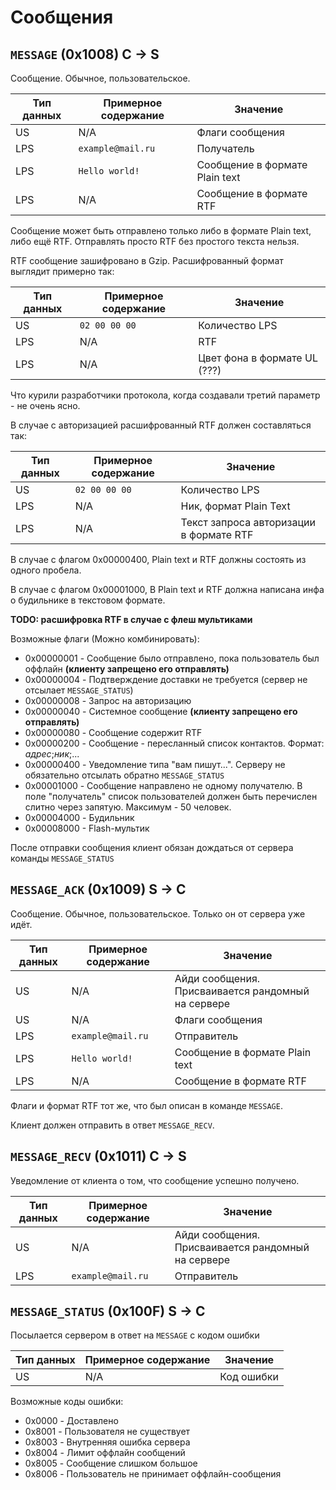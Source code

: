 # Сообщения

## `MESSAGE` (0x1008) C -> S

Сообщение. Обычное, пользовательское.

| Тип данных | Примерное содержание | Значение          |
| ---------- | -------------------- | ----------------- |
| US         | N/A                  | Флаги сообщения   |
| LPS        | `example@mail.ru`    | Получатель        |
| LPS        | `Hello world!`       | Сообщение в формате Plain text |
| LPS        | N/A                  | Сообщение в формате RTF |

Сообщение может быть отправлено только либо в формате Plain text, либо ещё RTF. Отправлять просто RTF без простого текста нельзя.  

RTF сообщение зашифровано в Gzip. Расшифрованный формат выглядит примерно так:

| Тип данных | Примерное содержание | Значение          |
| ---------- | -------------------- | ----------------- |
| US         | `02 00 00 00`        | Количество LPS    |
| LPS        | N/A                  | RTF               |
| LPS        | N/A                  | Цвет фона в формате UL (???) |

Что курили разработчики протокола, когда создавали третий параметр - не очень ясно.

В случае с авторизацией расшифрованный RTF должен составляться так: 

| Тип данных | Примерное содержание | Значение          |
| ---------- | -------------------- | ----------------- |
| US         | `02 00 00 00`        | Количество LPS    |
| LPS        | N/A                  | Ник, формат Plain Text |
| LPS        | N/A                  | Текст запроса авторизации в формате RTF |

В случае с флагом 0x00000400, Plain text и RTF должны состоять из одного пробела.

В случае с флагом 0x00001000, В Plain text и RTF должна написана инфа о будильнике в текстовом формате.

**TODO: расшифровка RTF в случае с флеш мультиками**

Возможные флаги (Можно комбинировать):

* 0x00000001 - Сообщение было отправлено, пока пользователь был оффлайн **(клиенту запрещено его отправлять)**
* 0x00000004 - Подтверждение доставки не требуется (сервер не отсылает `MESSAGE_STATUS`)
* 0x00000008 - Запрос на авторизацию
* 0x00000040 - Системное сообщение **(клиенту запрещено его отправлять)**
* 0x00000080 - Сообщение содержит RTF
* 0x00000200 - Сообщение - пересланный список контактов. Формат: _адрес_;_ник_;...
* 0x00000400 - Уведомление типа "вам пишут...". Серверу не обязательно отсылать обратно `MESSAGE_STATUS`
* 0x00001000 - Сообщение направлено не одному получателю. В поле "получатель" список пользователей должен быть перечислен слитно через запятую. Максимум - 50 человек.
* 0x00004000 - Будильник
* 0x00008000 - Flash-мультик

После отправки сообщения клиент обязан дождаться от сервера команды `MESSAGE_STATUS` 

## `MESSAGE_ACK` (0x1009) S -> C

Сообщение. Обычное, пользовательское. Только он от сервера уже идёт.

| Тип данных | Примерное содержание | Значение          |
| ---------- | -------------------- | ----------------- |
| US         | N/A                  | Айди сообщения. Присваивается рандомный на сервере |
| US         | N/A                  | Флаги сообщения   |
| LPS        | `example@mail.ru`    | Отправитель        |
| LPS        | `Hello world!`       | Сообщение в формате Plain text |
| LPS        | N/A                  | Сообщение в формате RTF |

Флаги и формат RTF тот же, что был описан в команде `MESSAGE`.

Клиент должен отправить в ответ `MESSAGE_RECV`.

## `MESSAGE_RECV` (0x1011) C -> S

Уведомление от клиента о том, что сообщение успешно получено.

| Тип данных | Примерное содержание | Значение          |
| ---------- | -------------------- | ----------------- |
| US         | N/A                  | Айди сообщения. Присваивается рандомный на сервере |
| LPS        | `example@mail.ru`    | Отправитель       |

## `MESSAGE_STATUS` (0x100F) S -> C

Посылается сервером в ответ на `MESSAGE` с кодом ошибки

| Тип данных | Примерное содержание | Значение          |
| ---------- | -------------------- | ----------------- |
| US         | N/A                  | Код ошибки        |

Возможные коды ошибки:

- 0x0000 - Доставлено
- 0x8001 - Пользователя не существует
- 0x8003 - Внутренняя ошибка сервера
- 0x8004 - Лимит оффлайн сообщений
- 0x8005 - Сообщение слишком большое
- 0x8006 - Пользователь не принимает оффлайн-сообщения
